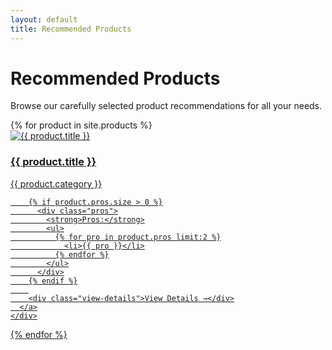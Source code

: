 ```yaml
---
layout: default
title: Recommended Products
---
```


# Recommended Products

Browse our carefully selected product recommendations for all your needs.

<div class="product-grid">
  {% for product in site.products %}
    <div class="product-card">
      <a href="{{ product.url | relative_url }}">
        <img src="{{ product.image | relative_url }}" alt="{{ product.title }}" />
        <h3>{{ product.title }}</h3>
        <p class="category">{{ product.category }}</p>
        
        {% if product.pros.size > 0 %}
          <div class="pros">
            <strong>Pros:</strong>
            <ul>
              {% for pro in product.pros limit:2 %}
                <li>{{ pro }}</li>
              {% endfor %}
            </ul>
          </div>
        {% endif %}
        
        <div class="view-details">View Details →</div>
      </a>
    </div>
  {% endfor %}
</div> 